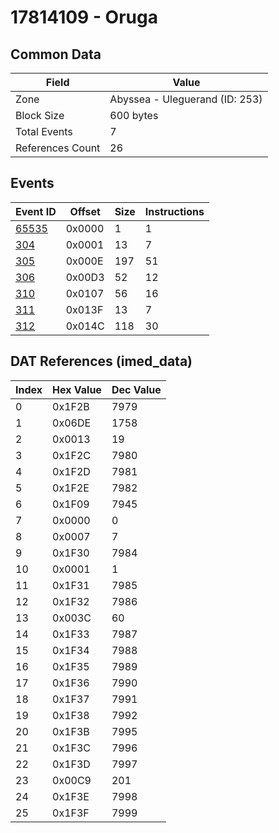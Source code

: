 # 17814109 - Oruga

## Common Data

| Field            | Value                          |
|------------------|--------------------------------|
| Zone             | Abyssea - Uleguerand (ID: 253) |
| Block Size       | 600 bytes                      |
| Total Events     | 7                              |
| References Count | 26                             |

## Events

| Event ID            | Offset   |   Size |   Instructions |
|---------------------|----------|--------|----------------|
| [65535](./65535.md) | 0x0000   |      1 |              1 |
| [304](./304.md)     | 0x0001   |     13 |              7 |
| [305](./305.md)     | 0x000E   |    197 |             51 |
| [306](./306.md)     | 0x00D3   |     52 |             12 |
| [310](./310.md)     | 0x0107   |     56 |             16 |
| [311](./311.md)     | 0x013F   |     13 |              7 |
| [312](./312.md)     | 0x014C   |    118 |             30 |

## DAT References (imed_data)

|   Index | Hex Value   |   Dec Value |
|---------|-------------|-------------|
|       0 | 0x1F2B      |        7979 |
|       1 | 0x06DE      |        1758 |
|       2 | 0x0013      |          19 |
|       3 | 0x1F2C      |        7980 |
|       4 | 0x1F2D      |        7981 |
|       5 | 0x1F2E      |        7982 |
|       6 | 0x1F09      |        7945 |
|       7 | 0x0000      |           0 |
|       8 | 0x0007      |           7 |
|       9 | 0x1F30      |        7984 |
|      10 | 0x0001      |           1 |
|      11 | 0x1F31      |        7985 |
|      12 | 0x1F32      |        7986 |
|      13 | 0x003C      |          60 |
|      14 | 0x1F33      |        7987 |
|      15 | 0x1F34      |        7988 |
|      16 | 0x1F35      |        7989 |
|      17 | 0x1F36      |        7990 |
|      18 | 0x1F37      |        7991 |
|      19 | 0x1F38      |        7992 |
|      20 | 0x1F3B      |        7995 |
|      21 | 0x1F3C      |        7996 |
|      22 | 0x1F3D      |        7997 |
|      23 | 0x00C9      |         201 |
|      24 | 0x1F3E      |        7998 |
|      25 | 0x1F3F      |        7999 |
